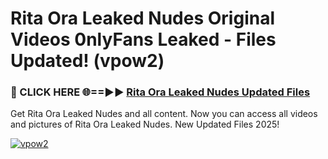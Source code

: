# Rita Ora Leaked Nudes Original Videos 0nlyFans Leaked - Files Updated! (vpow2)

<h3>🔴 CLICK HERE 🌐==►► <a href="https://tinyurl.com/yrmya6cz" rel="nofollow">Rita Ora Leaked Nudes Updated Files</a></h3>

Get Rita Ora Leaked Nudes and all content. Now you can access all videos and pictures of Rita Ora Leaked Nudes. New Updated Files 2025!

[![vpow2](https://i.imgur.com/FMdXYCs.gif)](https://tinyurl.com/yrmya6cz)
